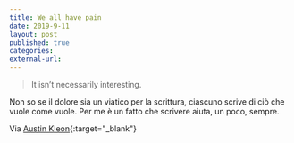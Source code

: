 ```yaml
---
title: We all have pain
date: 2019-9-11
layout: post
published: true
categories:
external-url:
---
```


> It isn’t necessarily interesting.

Non so se il dolore sia un viatico per la scrittura, ciascuno scrive di ciò che vuole come vuole. Per me è un fatto che scrivere aiuta, un poco, sempre.

Via [Austin Kleon](https://austinkleon.com/2019/05/20/you-dont-have-to-write-about-the-bad-stuff/){:target="_blank"}